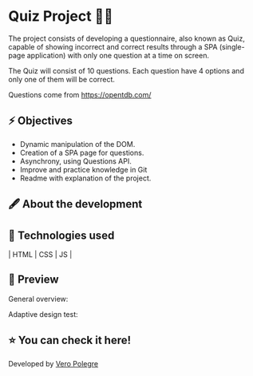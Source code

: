 # Quiz Project 💭✅

The project consists of developing a questionnaire, also known as Quiz, capable of showing incorrect and correct results through a SPA (single-page application) with only one question at a time on screen.

The Quiz will consist of 10 questions. Each question have 4 options and only one of them will be correct.

Questions come from https://opentdb.com/

## ⚡ Objectives 
- Dynamic manipulation of the DOM.
- Creation of a SPA page for questions.
- Asynchrony, using Questions API.
- Improve and practice knowledge in Git
- Readme with explanation of the project.

 ## 🖋️ About the development

 ## 🔧 Technologies used

| HTML | CSS | JS |


 ## 📱 Preview

General overview:


Adaptive design test:


 ## ⭐️ You can check it here!


Developed by [Vero Polegre](https://github.com/VeroPolegre)
